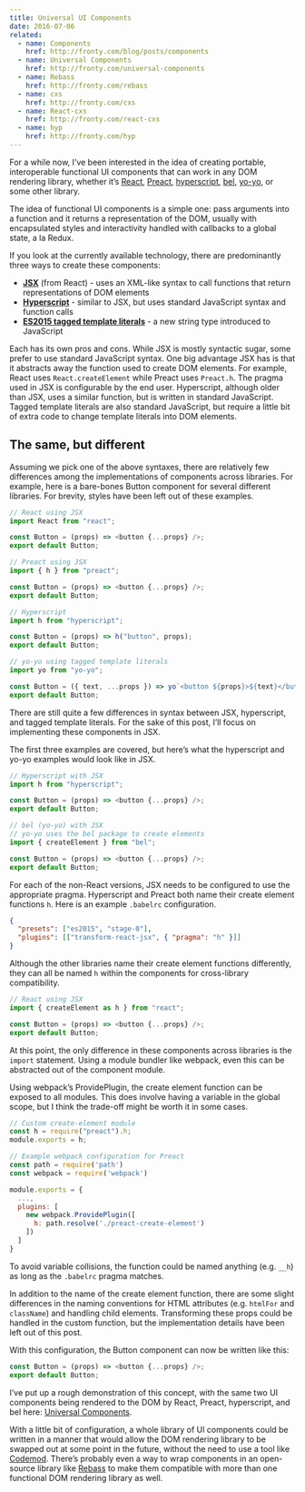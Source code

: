 ```yaml
---
title: Universal UI Components
date: 2016-07-06
related:
  - name: Components
    href: http://fronty.com/blog/posts/components
  - name: Universal Components
    href: http://fronty.com/universal-components
  - name: Rebass
    href: http://fronty.com/rebass
  - name: cxs
    href: http://fronty.com/cxs
  - name: React-cxs
    href: http://fronty.com/react-cxs
  - name: hyp
    href: http://fronty.com/hyp
---
```


For a while now, I’ve been interested in the idea of creating portable,
interoperable functional UI components that can work in any DOM rendering library,
whether it’s
[React](https://facebook.github.io/react/),
[Preact](https://preactjs.com),
[hyperscript](https://github.com/dominictarr/hyperscript),
[bel](https://github.com/shama/bel),
[yo-yo](https://github.com/maxogden/yo-yo),
or some other library.

The idea of functional UI components is a simple one: pass arguments into a function and it returns a representation of the DOM,
usually with encapsulated styles and interactivity handled with callbacks to a global state, a la Redux.

If you look at the currently available technology, there are predominantly three ways to create these components:

- [**JSX**](https://facebook.github.io/jsx/) (from React) - uses an XML-like syntax to call functions that return representations of DOM elements
- [**Hyperscript**](https://github.com/dominictarr/hyperscript) - similar to JSX, but uses standard JavaScript syntax and function calls
- [**ES2015 tagged template literals**](https://developer.mozilla.org/en-US/docs/Web/JavaScript/Reference/Template_literals#Tagged_template_literals) - a new string type introduced to JavaScript

Each has its own pros and cons. While JSX is mostly syntactic sugar, some prefer to use standard JavaScript syntax.
One big advantage JSX has is that it abstracts away the function used to create DOM elements.
For example, React uses `React.createElement` while Preact uses `Preact.h`.
The pragma used in JSX is configurable by the end user.
Hyperscript, although older than JSX, uses a similar function, but is written in standard JavaScript.
Tagged template literals are also standard JavaScript,
but require a little bit of extra code to change template literals into DOM elements.

## The same, but different

Assuming we pick one of the above syntaxes,
there are relatively few differences among the implementations of components across libraries.
For example, here is a bare-bones Button component for several different libraries.
For brevity, styles have been left out of these examples.

```js
// React using JSX
import React from "react";

const Button = (props) => <button {...props} />;
export default Button;
```

```js
// Preact using JSX
import { h } from "preact";

const Button = (props) => <button {...props} />;
export default Button;
```

```js
// Hyperscript
import h from "hyperscript";

const Button = (props) => h("button", props);
export default Button;
```

```js
// yo-yo using tagged template literals
import yo from "yo-yo";

const Button = ({ text, ...props }) => yo`<button ${props}>${text}</button`;
export default Button;
```

There are still quite a few differences in syntax between JSX, hyperscript, and tagged template literals.
For the sake of this post, I’ll focus on implementing these components in JSX.

The first three examples are covered, but here’s what the hyperscript and yo-yo examples would look like in JSX.

```js
// Hyperscript with JSX
import h from "hyperscript";

const Button = (props) => <button {...props} />;
export default Button;
```

```js
// bel (yo-yo) with JSX
// yo-yo uses the bel package to create elements
import { createElement } from "bel";

const Button = (props) => <button {...props} />;
export default Button;
```

For each of the non-React versions, JSX needs to be configured to use the appropriate pragma.
Hyperscript and Preact both name their create element functions `h`.
Here is an example `.babelrc` configuration.

```json
{
  "presets": ["es2015", "stage-0"],
  "plugins": [["transform-react-jsx", { "pragma": "h" }]]
}
```

Although the other libraries name their create element functions differently,
they can all be named `h` within the components for cross-library compatibility.

```js
// React using JSX
import { createElement as h } from "react";

const Button = (props) => <button {...props} />;
export default Button;
```

At this point, the only difference in these components across libraries is the `import` statement.
Using a module bundler like webpack, even this can be abstracted out of the component module.

Using webpack’s ProvidePlugin, the create element function can be exposed to all modules.
This does involve having a variable in the global scope, but I think the trade-off might be worth it in some cases.

```js
// Custom create-element module
const h = require("preact").h;
module.exports = h;
```

```js
// Example webpack configuration for Preact
const path = require('path')
const webpack = require('webpack')

module.exports = {
  ...,
  plugins: [
    new webpack.ProvidePlugin([
      h: path.resolve('./preact-create-element')
    ])
  ]
}
```

To avoid variable collisions, the function could be named anything (e.g. `__h`) as long as the `.babelrc` pragma matches.

In addition to the name of the create element function, there are some slight differences in the naming conventions
for HTML attributes (e.g. `htmlFor` and `className`) and handling child elements.
Transforming these props could be handled in the custom function, but the implementation details have been left out of this post.

With this configuration, the Button component can now be written like this:

```js
const Button = (props) => <button {...props} />;
export default Button;
```

I’ve put up a rough demonstration of this concept, with the same two UI components being rendered to the DOM by
React, Preact, hyperscript, and bel here: [Universal Components](http://fronty.com/universal-components).

With a little bit of configuration, a whole library of UI components could be written in a manner that would allow
the DOM rendering library to be swapped out at some point in the future,
without the need to use a tool like [Codemod](https://github.com/facebook/codemod).
There’s probably even a way to wrap components in an open-source library like [Rebass](http://fronty.com/rebass)
to make them compatible with more than one functional DOM rendering library as well.
